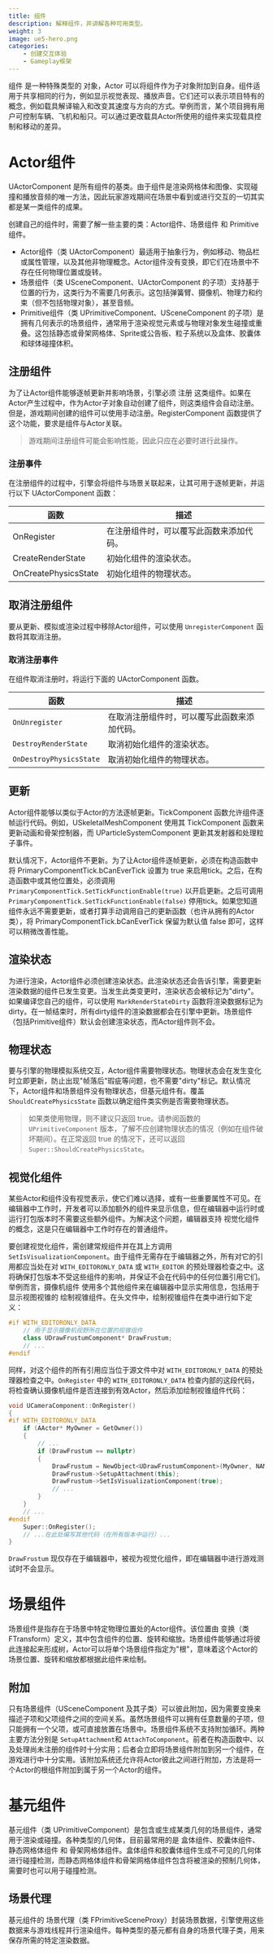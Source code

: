 ```yaml
---
title: 组件
description: 解释组件，并讲解各种可用类型。
weight: 3
image: ue5-hero.png
categories:
    - 创建交互体验
    - Gameplay框架
---
```

组件 是一种特殊类型的 对象，Actor 可以将组件作为子对象附加到自身。组件适用于共享相同的行为，例如显示视觉表现、播放声音。它们还可以表示项目特有的概念，例如载具解译输入和改变其速度与方向的方式。举例而言，某个项目拥有用户可控制车辆、飞机和船只。可以通过更改载具Actor所使用的组件来实现载具控制和移动的差异。

# Actor组件

UActorComponent 是所有组件的基类。由于组件是渲染网格体和图像、实现碰撞和播放音频的唯一方法，因此玩家游戏期间在场景中看到或进行交互的一切其实都是某一类组件的成果。

创建自己的组件时，需要了解一些主要的类：Actor组件、场景组件 和 Primitive组件。

- Actor组件（类 UActorComponent）最适用于抽象行为，例如移动、物品栏或属性管理，以及其他非物理概念。Actor组件没有变换，即它们在场景中不存在任何物理位置或旋转。
- 场景组件（类 USceneComponent、UActorComponent 的子项）支持基于位置的行为，这类行为不需要几何表示。这包括弹簧臂、摄像机、物理力和约束（但不包括物理对象），甚至音频。
- Primitive组件（类 UPrimitiveComponent、USceneComponent 的子项）是拥有几何表示的场景组件，通常用于渲染视觉元素或与物理对象发生碰撞或重叠。这包括静态或骨架网格体、Sprite或公告板、粒子系统以及盒体、胶囊体和球体碰撞体积。

## 注册组件

为了让Actor组件能够逐帧更新并影响场景，引擎必须 注册 这类组件。如果在Actor产生过程中，作为Actor子对象自动创建了组件，则这类组件会自动注册。但是，游戏期间创建的组件可以使用手动注册。RegisterComponent 函数提供了这个功能，要求是组件与Actor关联。

> 游戏期间注册组件可能会影响性能，因此只应在必要时进行此操作。

### 注册事件

在注册组件的过程中，引擎会将组件与场景关联起来，让其可用于逐帧更新，并运行以下 UActorComponent 函数：

|函数|描述|
|--|--|
|OnRegister|在注册组件时，可以覆写此函数来添加代码。|
|CreateRenderState|初始化组件的渲染状态。|
|OnCreatePhysicsState|初始化组件的物理状态。|

## 取消注册组件

要从更新、模拟或渲染过程中移除Actor组件，可以使用 `UnregisterComponent` 函数将其取消注册。

### 取消注册事件

在组件取消注册时，将运行下面的 UActorComponent 函数。

|函数                   |描述|
|--|--|
|`OnUnregister`         |在取消注册组件时，可以覆写此函数来添加代码。|
|`DestroyRenderState`   |取消初始化组件的渲染状态。|
|`OnDestroyPhysicsState`|取消初始化组件的物理状态。|

## 更新

Actor组件能够以类似于Actor的方法逐帧更新。TickComponent 函数允许组件逐帧运行代码。例如，USkeletalMeshComponent 使用其 TickComponent 函数来更新动画和骨架控制器，而 UParticleSystemComponent 更新其发射器和处理粒子事件。

默认情况下，Actor组件不更新。为了让Actor组件逐帧更新，必须在构造函数中将 PrimaryComponentTick.bCanEverTick 设置为 true 来启用tick。之后，在构造函数中或其他位置处，必须调用 `PrimaryComponentTick.SetTickFunctionEnable(true)` 以开启更新。之后可调用 `PrimaryComponentTick.SetTickFunctionEnable(false)` 停用tick。如果您知道组件永远不需要更新，或者打算手动调用自己的更新函数（也许从拥有的Actor类），将 PrimaryComponentTick.bCanEverTick 保留为默认值 false 即可，这样可以稍微改善性能。

## 渲染状态

为进行渲染，Actor组件必须创建渲染状态。此渲染状态还会告诉引擎，需要更新渲染数据的组件已发生变更。当发生此类变更时，渲染状态会被标记为"dirty"。如果编译您自己的组件，可以使用 `MarkRenderStateDirty` 函数将渲染数据标记为dirty。在一帧结束时，所有dirty组件的渲染数据都会在引擎中更新。场景组件（包括Primitive组件）默认会创建渲染状态，而Actor组件则不会。

## 物理状态

要与引擎的物理模拟系统交互，Actor组件需要物理状态。物理状态会在发生变化时立即更新，防止出现"帧落后"瑕疵等问题，也不需要"dirty"标记。默认情况下，Actor组件和场景组件没有物理状态，但基元组件有。覆盖 `ShouldCreatePhysicsState` 函数以确定组件类实例是否需要物理状态。

> 如果类使用物理，则不建议只返回 true。请参阅函数的 `UPrimitiveComponent` 版本，了解不应创建物理状态的情况（例如在组件破坏期间）。在正常返回 true 的情况下，还可以返回 `Super::ShouldCreatePhysicsState`。

## 视觉化组件

某些Actor和组件没有视觉表示，使它们难以选择，或有一些重要属性不可见。在编辑器中工作时，开发者可以添加额外的组件来显示信息，但在编辑器中运行时或运行打包版本时不需要这些额外组件。为解决这个问题，编辑器支持 视觉化组件 的概念，这是只在编辑器中工作时存在的普通组件。

要创建视觉化组件，需创建常规组件并在其上方调用 `SetIsVisualizationComponent`。由于组件无需存在于编辑器之外，所有对它的引用都应当处在对 `WITH_EDITORONLY_DATA` 或 `WITH_EDITOR` 的预处理器检查之中。这将确保打包版本不受这些组件的影响，并保证不会在代码中的任何位置引用它们。举例而言，摄像机组件 使用多个其他组件来在编辑器中显示实用信息，包括用于显示视图视锥的 绘制视锥组件。在头文件中，绘制视锥组件在类中进行如下定义：

```C++
#if WITH_EDITORONLY_DATA
    // 用于显示摄像机视野所在位置的视锥组件
    class UDrawFrustumComponent* DrawFrustum;
    // ...
#endif
```

同样，对这个组件的所有引用应当位于源文件中对 `WITH_EDITORONLY_DATA` 的预处理器检查之中。`OnRegister` 中的 `WITH_EDITORONLY_DATA` 检查内部的这段代码，将检查确认摄像机组件是否连接到有效Actor，然后添加绘制视锥组件代码：

```C++
void UCameraComponent::OnRegister()
{
#if WITH_EDITORONLY_DATA
    if (AActor* MyOwner = GetOwner())
    {
        // ...
        if (DrawFrustum == nullptr)
        {
            DrawFrustum = NewObject<UDrawFrustumComponent>(MyOwner, NAME_None, RF_Transactional | RF_TextExportTransient);
            DrawFrustum->SetupAttachment(this);
            DrawFrustum->SetIsVisualizationComponent(true);
            // ...
        }
    }
    // ...
#endif
    Super::OnRegister();
    // ...在此处编写其他代码（在所有版本中运行）...
}
```

`DrawFrustum` 现仅存在于编辑器中，被视为视觉化组件，即在编辑器中进行游戏测试时不会显示。

# 场景组件

场景组件是指存在于场景中特定物理位置处的Actor组件。该位置由 变换（类 FTransform）定义，其中包含组件的位置、旋转和缩放。场景组件能够通过将彼此连接起来形成树，Actor可以将单个场景组件指定为"根"，意味着这个Actor的场景位置、旋转和缩放都根据此组件来绘制。

## 附加

只有场景组件（USceneComponent 及其子类）可以彼此附加，因为需要变换来描述子项和父项组件之间的空间关系。虽然场景组件可以拥有任意数量的子项，但只能拥有一个父项，或可直接放置在场景中。场景组件系统不支持附加循环。两种主要方法分别是 `SetupAttachment`和 `AttachToComponent`。前者在构造函数中、以及处理尚未注册的组件时十分实用；后者会立即将场景组件附加到另一个组件，在游戏进行中十分实用。该附加系统还允许将Actor彼此之间进行附加，方法是将一个Actor的根组件附加到属于另一个Actor的组件。

# 基元组件

基元组件（类 UPrimitiveComponent）是包含或生成某类几何的场景组件，通常用于渲染或碰撞。各种类型的几何体，目前最常用的是 盒体组件、胶囊体组件、静态网格体组件 和 骨架网格体组件。盒体组件和胶囊体组件生成不可见的几何体进行碰撞检测，而静态网格体组件和骨架网格体组件包含将被渲染的预制几何体，需要时也可以用于碰撞检测。

## 场景代理

基元组件的 场景代理（类 FPrimitiveSceneProxy）封装场景数据，引擎使用这些数据来与游戏线程并行渲染组件。每种类型的基元都有自身的场景代理子类，用来保存所需的特定渲染数据。